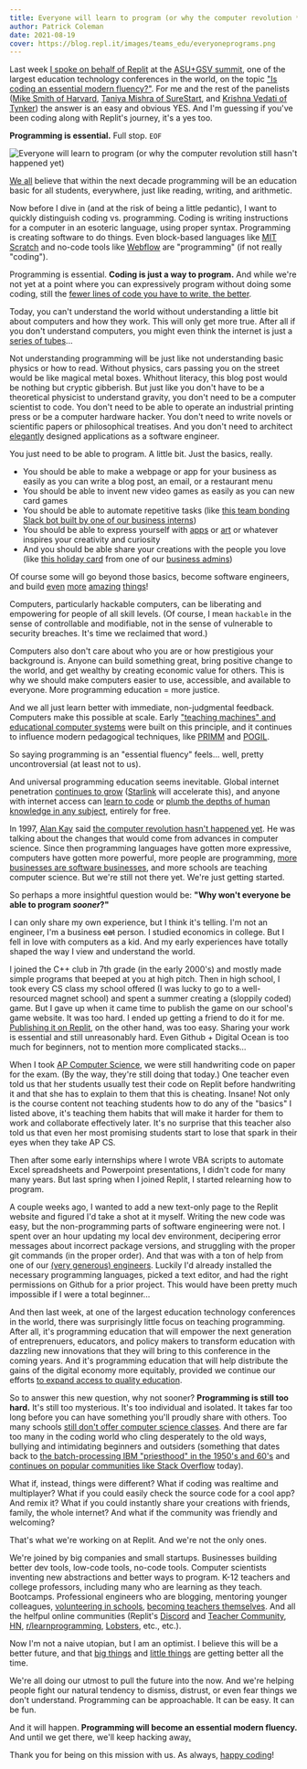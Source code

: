 ```yaml
---
title: Everyone will learn to program (or why the computer revolution *still* hasn't happened yet)
author: Patrick Coleman
date: 2021-08-19
cover: https://blog.repl.it/images/teams_edu/everyoneprograms.png
---
```


Last week [I spoke on behalf of Replit](https://www.youtube.com/watch?v=zZVUZuDfhFY) at the [ASU+GSV summit](https://www.asugsvsummit.com/), one of the largest education technology conferences in the world, on the topic ["Is coding an essential modern fluency?"](https://asugsv.app.swapcard.com/widget/event/asu-gsv-2021/planning/UGxhbm5pbmdfNjI4NTk0). For me and the rest of the panelists ([Mike Smith of Harvard](https://scholar.harvard.edu/mikesmith), [Taniya Mishra of SureStart](https://mysurestart.com/about), and [Krishna Vedati of Tynker](https://www.tynker.com/about/)) the answer is an easy and obvious YES. And I'm guessing if you've been coding along with Replit's journey, it's a yes too.

**Programming is essential.** Full stop. `EOF`

![Everyone will learn to program (or why the computer revolution still hasn't happened yet)](https://everyoneprograms.patrickatreplit.repl.co/everyoneprograms.png)

[We all](https://www.youtube.com/watch?v=nKIu9yen5nc) believe that within the next decade programming will be an education basic for all students, everywhere, just like reading, writing, and arithmetic. 

Now before I dive in (and at the risk of being a little pedantic), I want to quickly distinguish coding vs. programming. Coding is writing instructions for a computer in an esoteric language, using proper syntax. Programming is creating software to do things. Even block-based languages like [MIT Scratch](https://scratch.mit.edu/) and no-code tools like [Webflow](https://webflow.com/) are "programming" (if not really "coding").

Programming is essential. **Coding is just a way to program.** And while we're not yet at a point where you can expressively program without doing some coding, still the [fewer lines of code you have to write, the better](https://twitter.com/amasad/status/1350673660978237440).

Today, you can't understand the world without understanding a little bit about computers and how they work. This will only get more true. After all if you don't understand computers, you might even think the internet is just a [series of tubes](https://en.wikipedia.org/wiki/Series_of_tubes)... 

Not understanding programming will be just like not understanding basic physics or how to read. Without physics, cars passing you on the street would be like magical metal boxes. Whithout literacy, this blog post would be nothing but cryptic gibberish. But just like you don't have to be a theoretical physicist to understand gravity, you don't need to be a computer scientist to code. You don't need to be able to operate an industrial printing press or be a computer hardware hacker. You don't need to write novels or scientific papers or philosophical treatises. And you don't need to architect [elegantly](http://www.catb.org/jargon/html/E/elegant.html) designed applications as a software engineer.

You just need to be able to program. A little bit. Just the basics, really.
- You should be able to make a webpage or app for your business as easily as you can write a blog post, an email, or a restaurant menu
- You should be able to invent new video games as easily as you can new card games
- You should be able to automate repetitive tasks (like [this team bonding Slack bot built by one of our business interns](https://blog.replit.com/slackbot))
- You should be able to express yourself with [apps](https://replit.com/apps) or [art](https://www.freecodecamp.org/news/an-introduction-to-generative-art-what-it-is-and-how-you-make-it-b0b363b50a70/) or whatever inspires your creativity and curiosity
- And you should be able share your creations with the people you love (like [this holiday card](https://pirklefamilyholiday2020.com/) from one of our [business admins](https://blog.replit.com/anyone-can-code-week1))

Of course some will go beyond those basics, become software engineers, and build [even](https://blog.replit.com/replit-compute) [more](https://runyourown.social/) [amazing](http://robotandproud.com/) [things](https://esoteric.codes/)!

Computers, particularly hackable computers, can be liberating and empowering for people of all skill levels. (Of course, I mean `hackable` in the sense of controllable and modifiable, not in the sense of vulnerable to security breaches. It's time we reclaimed that word.) 

Computers also don't care about who you are or how prestigious your background is. Anyone can build something great, bring positive change to the world, and get wealthy by creating economic value for others. This is why we should make computers easier to use, accessible, and available to everyone. More programming education = more justice.

And we all just learn better with immediate, non-judgmental feedback. Computers make this possible at scale. Early ["teaching machines" and educational computer systems](https://www.nature.com/articles/d41586-017-07220-w) were built on this principle, and it continues to influence modern pedagogical techniques, like [PRIMM](https://blogs.kcl.ac.uk/cser/2017/09/01/primm-a-structured-approach-to-teaching-programming/) and [POGIL](https://www.pogil.org/about-pogil/what-is-pogil).

So saying programming is an "essential fluency" feels... well, pretty uncontroversial (at least not to us). 

And universal programming education seems inevitable. Global internet penetration [continues to grow](https://www.bondcap.com/report/itr19/#view/7) ([Starlink](https://www.starlink.com/) will accelerate this), and anyone with internet access can [learn to code](https://docs.replit.com/tutorials/00-overview) or [plumb the depths of human knowledge in any subject](https://en.wikipedia.org/wiki/Main_Page), entirely for free.

In 1997, [Alan Kay](https://en.wikipedia.org/wiki/Alan_Kay) said [the computer revolution hasn't happened yet](https://catonmat.net/videos/the-computer-revolution-hasnt-happened-yet). He was talking about the changes that would come from advances in computer science. Since then programming languages have gotten more expressive, computers have gotten more powerful, more people are programming, [more businesses are software businesses](https://a16z.com/2011/08/20/why-software-is-eating-the-world/), and more schools are teaching computer science. But we're still not there yet. We're just getting started.

So perhaps a more insightful question would be: **"Why won't everyone be able to program *sooner*?"**

I can only share my own experience, but I think it's telling. I'm not an engineer, I'm a business ~~cat~~ person. I studied economics in college. But I fell in love with computers as a kid. And my early experiences have totally shaped the way I view and understand the world.

I joined the C++ club in 7th grade (in the early 2000's) and mostly made simple programs that beeped at you at high pitch. Then in high school, I took every CS class my school offered (I was lucky to go to a well-resourced magnet school) and spent a summer creating a (sloppily coded) game. But I gave up when it came time to publish the game on our school's game website. It was too hard. I ended up getting a friend to do it for me. [Publishing it on Replit](https://replit.com/@PatrickAtReplit/Ant-Killer-Game?v=1), on the other hand, was too easy. Sharing your work is essential and still unreasonably hard. Even Github + Digital Ocean is too much for beginners, not to mention more complicated stacks...

When I took [AP Computer Science](https://apstudents.collegeboard.org/courses/ap-computer-science-a), we were still handwriting code on paper for the exam. (By the way, they're still doing that today.) One teacher even told us that her students usually test their code on Replit before handwriting it and that she has to explain to them that this is cheating. Insane! Not only is the course content not teaching students how to do any of the "basics" I listed above, it's teaching them habits that will make it harder for them to work and collaborate effectively later. It's no surprise that this teacher also told us that even her most promising students start to lose that spark in their eyes when they take AP CS.

Then after some early internships where I wrote VBA scripts to automate Excel spreadsheets and Powerpoint presentations, I didn't code for many many years. But last spring when I joined Replit, I started relearning how to program.

A couple weeks ago, I wanted to add a new text-only page to the Replit website and figured I'd take a shot at it myself. Writing the new code was easy, but the non-programming parts of software engineering were not. I spent over an hour updating my local dev environment, decipering error messages about incorrect package versions, and struggling with the proper git commands (in the proper order). And that was with a ton of help from one of our [(very generous) engineers](https://repldex.com/entry/Sergei). Luckily I'd already installed the necessary programming languages, picked a text editor, and had the right permissions on Github for a prior project. This would have been pretty much impossible if I were a total beginner...

And then last week, at one of the largest education technology conferences in the world, there was surprisingly little focus on teaching programming. After all, it's programming education that will empower the next generation of entreprenuers, educators, and policy makers to transform education with dazzling new innovations that they will bring to this conference in the coming years. And it's programming education that will help distribute the gains of the digital economy more equitably, provided we continue our efforts [to expand access to quality education](https://blog.replit.com/respect).

So to answer this new question, why not sooner? **Programming is still too hard.** It's still too mysterious. It's too individual and isolated. It takes far too long before you can have something you'll proudly share with others. Too many schools [still don't offer computer science classes](https://code.org/promote). And there are far too many in the coding world who cling desperately to the old ways, bullying and intimidating beginners and outsiders (something that dates back to [the batch-processing IBM "priesthood" in the 1950's and 60's](https://www.wired.com/2014/11/the-tech-model-railroad-club/) and [continues on popular communities like Stack Overflow](https://stackoverflow.blog/2018/04/26/stack-overflow-isnt-very-welcoming-its-time-for-that-to-change/) today).

What if, instead, things were different? What if coding was realtime and multiplayer? What if you could easily check the source code for a cool app? And remix it? What if you could instantly share your creations with friends, family, the whole internet? And what if the community was friendly and welcoming?

That's what we're working on at Replit. And we're not the only ones.

We're joined by big companies and small startups. Businesses building better dev tools, low-code tools, no-code tools. Computer scientists inventing new abstractions and better ways to program. K-12 teachers and college professors, including many who are learning as they teach. Bootcamps. Professional engineers who are blogging, mentoring younger colleagues, [volunteering in schools](https://www.microsoft.com/en-us/teals), [becoming teachers themselves](http://derrickmcmillen.com/). And all the helfpul online communities (Replit's [Discord](https://repl.it/discord) and [Teacher Community](https://community.replit.com/), [HN](https://news.ycombinator.com/news), [r/learnprogramming](https://www.reddit.com/r/learnprogramming/), [Lobsters](https://lobste.rs/), etc., etc.).

Now I'm not a naive utopian, but I am an optimist. I believe this will be a better future, and that [big things](https://www.52-insights.com/interview-politics-enlightenment-steven-pinker-why-our-world-is-getting-better/) and [little things](https://www.gwern.net/Improvements) are getting better all the time.

We're all doing our utmost to pull the future into the now. And we're helping people fight our natural tendency to dismiss, distrust, or even fear things we don't understand. Programming can be approachable. It can be easy. It can be fun.

And it will happen. **Programming will become an essential modern fluency.** And until we get there, we'll keep hacking away[.](https://replit.com/mark)

Thank you for being on this mission with us. As always, [happy coding](https://repl.new/)!